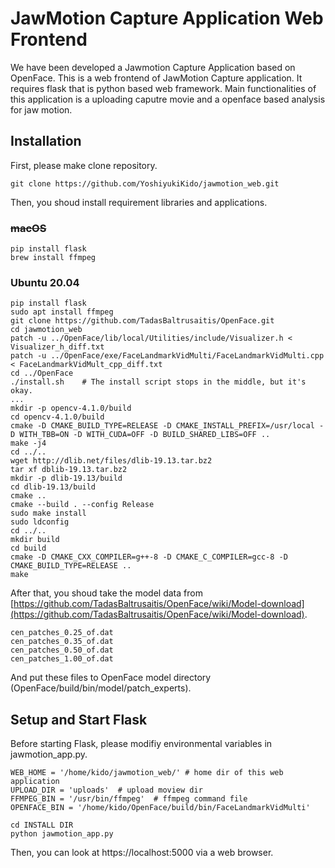 # JawMotion Capture Application Web Frontend
We have been developed a Jawmotion Capture Application based on OpenFace. This is a web frontend of JawMotion Capture application.
It requires flask that is python based web framework.
Main functionalities of this application is a uploading caputre movie and a openface based analysis for jaw motion.

## Installation
First, please make clone repository.
```
git clone https://github.com/YoshiyukiKido/jawmotion_web.git
```
Then, you shoud install requirement libraries and applications.

### ~~macOS~~
```
pip install flask
brew install ffmpeg
```

### Ubuntu 20.04
```
pip install flask
sudo apt install ffmpeg
git clone https://github.com/TadasBaltrusaitis/OpenFace.git
cd jawmotion_web
patch -u ../OpenFace/lib/local/Utilities/include/Visualizer.h < Visualizer_h_diff.txt
patch -u ../OpenFace/exe/FaceLandmarkVidMulti/FaceLandmarkVidMulti.cpp < FaceLandmarkVidMult_cpp_diff.txt
cd ../OpenFace
./install.sh    # The install script stops in the middle, but it's okay.
...
mkdir -p opencv-4.1.0/build
cd opencv-4.1.0/build
cmake -D CMAKE_BUILD_TYPE=RELEASE -D CMAKE_INSTALL_PREFIX=/usr/local -D WITH_TBB=ON -D WITH_CUDA=OFF -D BUILD_SHARED_LIBS=OFF ..
make -j4
cd ../..
wget http://dlib.net/files/dlib-19.13.tar.bz2
tar xf dblib-19.13.tar.bz2
mkdir -p dlib-19.13/build
cd dlib-19.13/build
cmake ..
cmake --build . --config Release
sudo make install
sudo ldconfig
cd ../..
mkdir build
cd build
cmake -D CMAKE_CXX_COMPILER=g++-8 -D CMAKE_C_COMPILER=gcc-8 -D CMAKE_BUILD_TYPE=RELEASE ..
make
```

After that, you shoud take the model data from [https://github.com/TadasBaltrusaitis/OpenFace/wiki/Model-download](https://github.com/TadasBaltrusaitis/OpenFace/wiki/Model-download).
```
cen_patches_0.25_of.dat
cen_patches_0.35_of.dat
cen_patches_0.50_of.dat
cen_patches_1.00_of.dat
```
And put these files to OpenFace model directory (OpenFace/build/bin/model/patch_experts).

## Setup and Start Flask
Before starting Flask, please modifiy environmental variables in jawmotion_app.py.
```
WEB_HOME = '/home/kido/jawmotion_web/' # home dir of this web application
UPLOAD_DIR = 'uploads'  # upload moview dir
FFMPEG_BIN = '/usr/bin/ffmpeg'  # ffmpeg command file
OPENFACE_BIN = '/home/kido/OpenFace/build/bin/FaceLandmarkVidMulti'
```

```
cd INSTALL DIR
python jawmotion_app.py
```
Then, you can look at https://localhost:5000 via a web browser.
